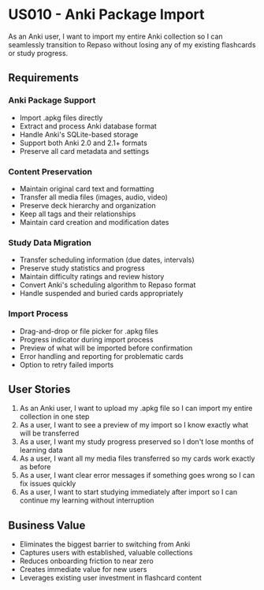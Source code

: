 # US010 - Anki Package Import

As an Anki user, I want to import my entire Anki collection so I can seamlessly transition to Repaso without losing any of my existing flashcards or study progress.

## Requirements

### Anki Package Support
- Import .apkg files directly
- Extract and process Anki database format
- Handle Anki's SQLite-based storage
- Support both Anki 2.0 and 2.1+ formats
- Preserve all card metadata and settings

### Content Preservation
- Maintain original card text and formatting
- Transfer all media files (images, audio, video)
- Preserve deck hierarchy and organization
- Keep all tags and their relationships
- Maintain card creation and modification dates

### Study Data Migration
- Transfer scheduling information (due dates, intervals)
- Preserve study statistics and progress
- Maintain difficulty ratings and review history
- Convert Anki's scheduling algorithm to Repaso format
- Handle suspended and buried cards appropriately

### Import Process
- Drag-and-drop or file picker for .apkg files
- Progress indicator during import process
- Preview of what will be imported before confirmation
- Error handling and reporting for problematic cards
- Option to retry failed imports

## User Stories

1. As an Anki user, I want to upload my .apkg file so I can import my entire collection in one step
2. As a user, I want to see a preview of my import so I know exactly what will be transferred
3. As a user, I want my study progress preserved so I don't lose months of learning data
4. As a user, I want all my media files transferred so my cards work exactly as before
5. As a user, I want clear error messages if something goes wrong so I can fix issues quickly
6. As a user, I want to start studying immediately after import so I can continue my learning without interruption

## Business Value

- Eliminates the biggest barrier to switching from Anki
- Captures users with established, valuable collections
- Reduces onboarding friction to near zero
- Creates immediate value for new users
- Leverages existing user investment in flashcard content
